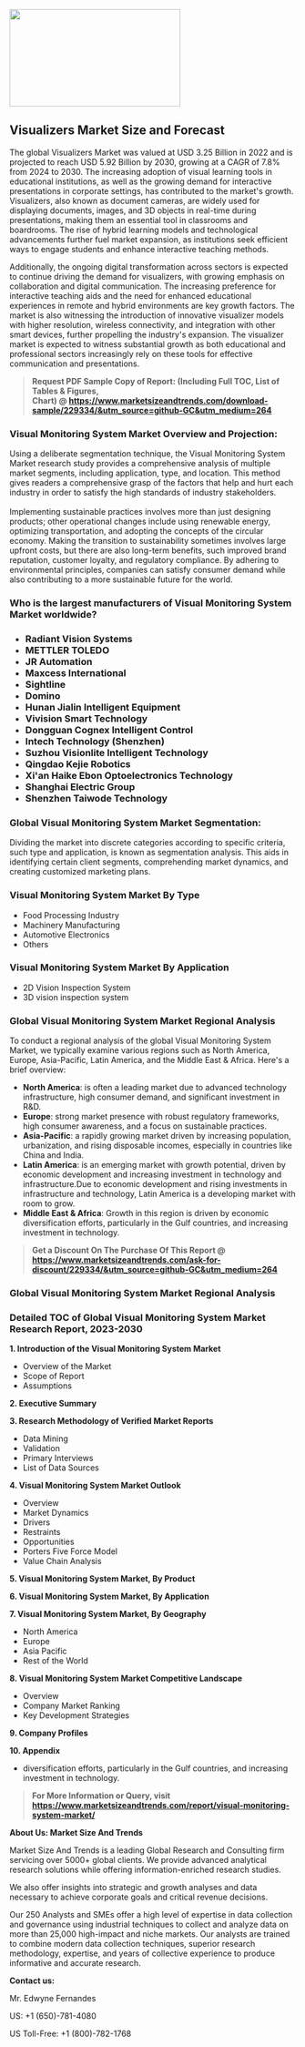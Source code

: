 <p><img class="alignnone size-medium wp-image-20088" src="https://ffe5etoiles.com/wp-content/uploads/2024/12/MST1-300x171.png" alt="" width="300" height="171" /></p><h2>Visualizers Market Size and Forecast</h2><p>The global Visualizers Market was valued at USD 3.25 Billion in 2022 and is projected to reach USD 5.92 Billion by 2030, growing at a CAGR of 7.8% from 2024 to 2030. The increasing adoption of visual learning tools in educational institutions, as well as the growing demand for interactive presentations in corporate settings, has contributed to the market's growth. Visualizers, also known as document cameras, are widely used for displaying documents, images, and 3D objects in real-time during presentations, making them an essential tool in classrooms and boardrooms. The rise of hybrid learning models and technological advancements further fuel market expansion, as institutions seek efficient ways to engage students and enhance interactive teaching methods.</p><p>Additionally, the ongoing digital transformation across sectors is expected to continue driving the demand for visualizers, with growing emphasis on collaboration and digital communication. The increasing preference for interactive teaching aids and the need for enhanced educational experiences in remote and hybrid environments are key growth factors. The market is also witnessing the introduction of innovative visualizer models with higher resolution, wireless connectivity, and integration with other smart devices, further propelling the industry's expansion. The visualizer market is expected to witness substantial growth as both educational and professional sectors increasingly rely on these tools for effective communication and presentations.</p></p><blockquote id="" class=""><strong>Request PDF Sample Copy of Report: (Including Full TOC, List of Tables &amp; Figures, Chart)&nbsp;@&nbsp;<strong><a href="https://www.marketsizeandtrends.com/download-sample/229334/&utm_source=github-GC&utm_medium=264" target="_blank">https://www.marketsizeandtrends.com/download-sample/229334/&utm_source=github-GC&utm_medium=264</a></strong></strong></blockquote><h3 id="" class="">Visual Monitoring System Market&nbsp;Overview and Projection:</h3><p id="" class="">Using a deliberate segmentation technique, the Visual Monitoring System Market research study provides a comprehensive analysis of multiple market segments, including application, type, and location. This method gives readers a comprehensive grasp of the factors that help and hurt each industry in order to satisfy the high standards of industry stakeholders. <br /> <br />Implementing sustainable practices involves more than just designing products; other operational changes include using renewable energy, optimizing transportation, and adopting the concepts of the circular economy. Making the transition to sustainability sometimes involves large upfront costs, but there are also long-term benefits, such improved brand reputation, customer loyalty, and regulatory compliance. By adhering to environmental principles, companies can satisfy consumer demand while also contributing to a more sustainable future for the world.</p><h3 id="" class="">Who is the largest manufacturers of&nbsp;Visual Monitoring System Market worldwide?</h3><h3 class=""><p><ul><li>Radiant Vision Systems </li><li> METTLER TOLEDO </li><li> JR Automation </li><li> Maxcess International </li><li> Sightline </li><li> Domino </li><li> Hunan Jialin Intelligent Equipment </li><li> Vivision Smart Technology </li><li> Dongguan Cognex Intelligent Control </li><li> Intech Technology (Shenzhen) </li><li> Suzhou Visionlite Intelligent Technology </li><li> Qingdao Kejie Robotics </li><li> Xi'an Haike Ebon Optoelectronics Technology </li><li> Shanghai Electric Group </li><li> Shenzhen Taiwode Technology</li></ul></p></h3><h3 id="" class="">Global&nbsp;Visual Monitoring System Market Segmentation:</h3><p id="" class="">Dividing the market into discrete categories according to specific criteria, such type and application, is known as segmentation analysis. This aids in identifying certain client segments, comprehending market dynamics, and creating customized marketing plans.</p><h3 id="" class="">Visual Monitoring System Market&nbsp;By Type</h3><p><p><ul><li>Food Processing Industry</li><li> Machinery Manufacturing</li><li> Automotive Electronics</li><li> Others</p></li></ul></p></p><h3 id="" class="">Visual Monitoring System Market&nbsp;By Application</h3><p class=""><p><ul><li>2D Vision Inspection System</li><li> 3D vision inspection system</li></ul></p></p><h3 id="" class="">Global Visual Monitoring System Market Regional Analysis</h3><p id="" class="">To conduct a regional analysis of the global Visual Monitoring System Market, we typically examine various regions such as North America, Europe, Asia-Pacific, Latin America, and the Middle East &amp; Africa. Here's a brief overview:</p><ul><li><strong>North America</strong>: is often a leading market due to advanced technology infrastructure, high consumer demand, and significant investment in R&amp;D.</li><li><strong>Europe</strong>: strong market presence with robust regulatory frameworks, high consumer awareness, and a focus on sustainable practices.</li><li><strong>Asia-Pacific</strong>: a rapidly growing market driven by increasing population, urbanization, and rising disposable incomes, especially in countries like China and India.</li><li><strong>Latin America</strong>: is an emerging market with growth potential, driven by economic development and increasing investment in technology and infrastructure.Due to economic development and rising investments in infrastructure and technology, Latin America is a developing market with room to grow.</li><li><strong>Middle East &amp; Africa</strong>: Growth in this region is driven by economic diversification efforts, particularly in the Gulf countries, and increasing investment in technology.</li></ul><blockquote id="" class=""><strong>Get a Discount On The Purchase Of This Report @ <strong><a href="https://www.marketsizeandtrends.com/ask-for-discount/229334/&utm_source=github-GC&utm_medium=264" target="_blank">https://www.marketsizeandtrends.com/ask-for-discount/229334/&utm_source=github-GC&utm_medium=264</a></strong></strong></blockquote><h3 id="" class="">Global Visual Monitoring System Market Regional Analysis</h3><h3 id="" class="">Detailed TOC of Global Visual Monitoring System Market Research Report, 2023-2030</h3><p id="" class=""><strong>1. Introduction of the Visual Monitoring System Market</strong></p><ul><li>Overview of the Market</li><li>Scope of Report</li><li>Assumptions</li></ul><p id="" class=""><strong>2. Executive Summary</strong></p><p id="" class=""><strong>3. Research Methodology of Verified Market Reports</strong></p><ul><li>Data Mining</li><li>Validation</li><li>Primary Interviews</li><li>List of Data Sources</li></ul><p id="" class=""><strong>4. Visual Monitoring System Market Outlook</strong></p><ul><li>Overview</li><li>Market Dynamics</li><li>Drivers</li><li>Restraints</li><li>Opportunities</li><li>Porters Five Force Model</li><li>Value Chain Analysis</li></ul><p id="" class=""><strong>5. Visual Monitoring System Market, By Product</strong></p><p id="" class=""><strong>6. Visual Monitoring System Market, By Application</strong></p><p id="" class=""><strong>7. Visual Monitoring System Market, By Geography</strong></p><ul><li>North America</li><li>Europe</li><li>Asia Pacific</li><li>Rest of the World</li></ul><p id="" class=""><strong>8. Visual Monitoring System Market Competitive Landscape</strong></p><ul><li>Overview</li><li>Company Market Ranking</li><li>Key Development Strategies</li></ul><p id="" class=""><strong>9. Company Profiles</strong></p><p id="" class=""><strong>10. Appendix</strong></p><ul><li>diversification efforts, particularly in the Gulf countries, and increasing investment in technology.</li></ul><blockquote id="" class=""><strong>For More Information or Query, visit <strong><strong><a href="https://www.marketsizeandtrends.com/report/visual-monitoring-system-market/" target="_blank">https://www.marketsizeandtrends.com/report/visual-monitoring-system-market/</a></strong></strong></strong></blockquote><p id="" class=""><strong>About Us: Market Size And Trends</strong></p><p id="" class="">Market Size And Trends is a leading Global Research and Consulting firm servicing over 5000+ global clients. We provide advanced analytical research solutions while offering information-enriched research studies.</p><p id="" class="">We also offer insights into strategic and growth analyses and data necessary to achieve corporate goals and critical revenue decisions.</p><p id="" class="">Our 250 Analysts and SMEs offer a high level of expertise in data collection and governance using industrial techniques to collect and analyze data on more than 25,000 high-impact and niche markets. Our analysts are trained to combine modern data collection techniques, superior research methodology, expertise, and years of collective experience to produce informative and accurate research.</p><p id="" class=""><strong>Contact us:</strong></p><p id="" class="">Mr. Edwyne Fernandes</p><p id="" class="">US: +1 (650)-781-4080</p><p id="" class="">US Toll-Free: +1 (800)-782-1768</p>
